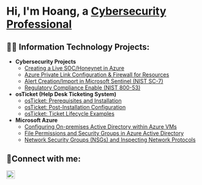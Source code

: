 <h1>Hi, I'm Hoang, a <a href="https://linkedin.com/in/hoangdang31">Cybersecurity Professional</a></h1>

<h2>👨‍💻 Information Technology Projects:</h2>

- <b>Cybersecurity Projects</b>
  - [Creating a Live SOC/Honeynet in Azure](https://github.com/hoanghuydang/SOC-Honeynet-AAD)
  - [Azure Private Link Configuration & Firewall for Resources](https://github.com/hoanghuydang/private-link-config)
  - [Alert Creation/Import in Microsoft Sentinel (NIST SC-7)](https://github.com/hoanghuydang/alert-creation-import-sentinel)
  - [Regulatory Compliance Enable (NIST 800-53)](https://github.com/hoanghuydang/secure-cloud-config-regulatory-compliance)
- <b>osTicket (Help Desk Ticketing System)</b>
  - [osTicket: Prerequisites and Installation](https://github.com/hoanghuydang/osticket-prereqs)
  - [osTicket: Post-Installation Configuration](https://github.com/hoanghuydang/post-install-config)
  - [osTicket: Ticket Lifecycle Examples](https://github.com/hoanghuydang/ticket-lifecycle)
- <b>Microsoft Azure</b>
  - [Configuring On-premises Active Directory within Azure VMs](https://github.com/hoanghuydang/configure-ad)
  - [File Permissions and Security Groups in Azure Active Directory](https://github.com/hoanghuydang/file-pemissions-ad)
  - [Network Security Groups (NSGs) and Inspecting Network Protocols](https://github.com/hoanghuydang/azure-network-protocols)


<h2>🤳Connect with me:</h2>

[<img align="left" alt="Josh | LinkedIn" width="22px" src="https://cdn.jsdelivr.net/npm/simple-icons@v3/icons/linkedin.svg" />][linkedin]


[linkedin]: https://linkedin.com/in/hoangdang31
